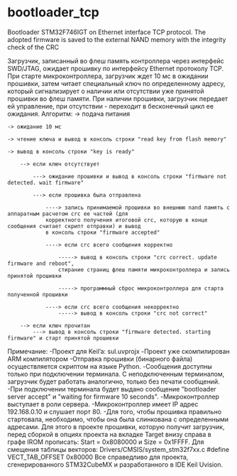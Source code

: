 # bootloader_tcp
Bootloader STM32F746IGT on Ethernet interface TCP protocol. The adopted firmware is saved to the external NAND memory with the integrity check of the CRC

Загрузчик, записанный во флеш память контроллера через интерфейс SWD/JTAG, ожидает прошивку по интерфейсу Ethernet протоколу TCP. При старте микроконтроллера, загрузчик ждет 10 мс в ожидании прошивки, затем читает специальный ключ по определенному адресу, который сигнализирует о наличии или отсутствии уже принятой прошивки во флеш памяти. При наличии прошивки, загрузчик передает ей управление, при отсутствии - переходит в бесконечный цикл ее ожидания.
Алгоритм: 
	-> подача питания 
	
	-> ожидание 10 мс 

	-> чтение ключа и вывод в консоль строки "read key from flash memory" 

	-> вывод в консоль строки "key is ready" 

		--> если ключ отсутствует 
	
			---> ожидание прошивки и вывод в консоль строки "firmware not detected. wait firmware"
	
			---> если прошивка была отправлена 
		
				----> запись принимаемой прошивки во внешнюю nand память с аппаратным расчетом crc ее частей (для 
				корректного получения итоговой crc, которую в конце сообщения считает скрипт отправки) и вывод 
				в консоль строки "firmware accepted" 
		
				----> если crc всего сообщения корректно 
		
					-----> вывод в консоль строки "crc correct. update firmware and reboot",	
					стирание страниц флеш памяти микроконтроллера и запись принятой прошивки 
			
					-----> программный сброс микроконтроллера для старта полученной прошивки 
			
				----> если crc всего сообщения некорректно 
					-----> вывод в консоль строки "crc not correct"
		
		--> если ключ прочитан 
			---> вывод в консоль строки "firmware detected. starting firmware" и старт принятой прошивки
	

Примечание:
-Проект для Keil’a: sul.uvprojx
-Проект уже скомпилирован ARM компилятором
-Отправка прошивки (бинарного файла) осуществляется скриптом на языке Python.
-Сообщения доступны только при подключении терминала. С неподключенным терминалом, загрузчик будет работать аналогично, только без печати сообщений.
-При подключении терминала будет выдано сообщение "bootloader server accept" и "waiting for firmware 10 seconds".
-Микроконтроллер выступает в роли сервера.
-Микроконтроллер имеет IP адрес 192.168.0.10 и слушает порт 80.
-Для того, чтобы прошивка правильно стартовала, необходимо, чтобы она была слинкована с определенными адресами. Для этого в проекте прошивки, которую получит загрузчик, перед сборкой в опциях проекта на вкладке Target внизу справа в графе IROM прописать: Start = 0x8080000 и Size = 0x1FFFF. 
Для смещения таблицы векторов: Drivers/CMSIS/system_stm32f7xx.c 
								#define VECT_TAB_OFFSET  0x80000
Все справедливо для проекта, сгенерированного STM32CubeMX и разработанного в IDE Keil Uvision.
